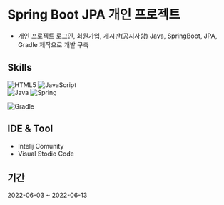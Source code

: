 # Spring Boot JPA 개인 프로젝트 
+ 개인 프로젝트 로그인, 회원가입, 게시판(공지사항) Java, SpringBoot, JPA, Gradle 제작으로 개발 구축

## Skills
![HTML5](https://img.shields.io/badge/HTML5-E34F26.svg?&style=for-the-badge&logo=HTML5&logoColor=white)
![JavaScript](https://img.shields.io/badge/JavaScript-F7DF1E.svg?&style=for-the-badge&logo=JavaScript&logoColor=white)</br>
![Java](https://img.shields.io/badge/Java-007396.svg?&style=for-the-badge&logo=Java&logoColor=white)
![Spring](https://img.shields.io/badge/Spring-6DB33F.svg?&style=for-the-badge&logo=Spring&logoColor=white)

![Gradle](https://img.shields.io/badge/Gradle-02303A.svg?&style=for-the-badge&logo=Gradle&logoColor=white)


## IDE & Tool
+ Intelij Comunity
+ Visual Stodio Code

## 기간
2022-06-03 ~ 2022-06-13 

